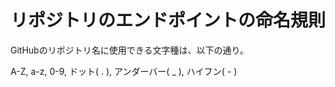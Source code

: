 # リポジトリのエンドポイントの命名規則

GitHubのリポジトリ名に使用できる文字種は、以下の通り。

A-Z, a-z, 0-9, ドット( . ), アンダーバー( _ ), ハイフン( - )
